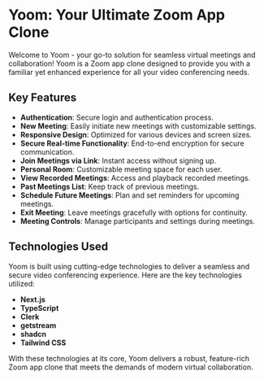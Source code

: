 # Yoom: Your Ultimate Zoom App Clone

Welcome to Yoom - your go-to solution for seamless virtual meetings and collaboration! Yoom is a Zoom app clone designed to provide you with a familiar yet enhanced experience for all your video conferencing needs.

## Key Features

- **Authentication**: Secure login and authentication process.
- **New Meeting**: Easily initiate new meetings with customizable settings.
- **Responsive Design**: Optimized for various devices and screen sizes.
- **Secure Real-time Functionality**: End-to-end encryption for secure communication.
- **Join Meetings via Link**: Instant access without signing up.
- **Personal Room**: Customizable meeting space for each user.
- **View Recorded Meetings**: Access and playback recorded meetings.
- **Past Meetings List**: Keep track of previous meetings.
- **Schedule Future Meetings**: Plan and set reminders for upcoming meetings.
- **Exit Meeting**: Leave meetings gracefully with options for continuity.
- **Meeting Controls**: Manage participants and settings during meetings.

## Technologies Used

Yoom is built using cutting-edge technologies to deliver a seamless and secure video conferencing experience. Here are the key technologies utilized:

- **Next.js**
- **TypeScript**
- **Clerk**
- **getstream**
- **shadcn**
- **Tailwind CSS**

With these technologies at its core, Yoom delivers a robust, feature-rich Zoom app clone that meets the demands of modern virtual collaboration.

